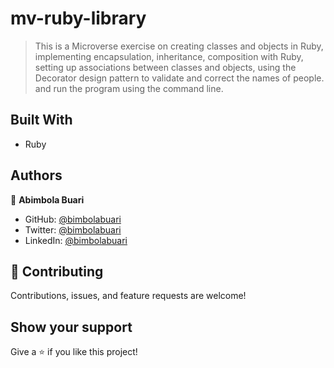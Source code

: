 # mv-ruby-library

> This is a Microverse exercise on creating classes and objects in Ruby, implementing encapsulation, inheritance, composition with Ruby, setting up associations between classes and objects, using the Decorator design pattern to validate and correct the names of people. and run the program using the command line.
## Built With

- Ruby

## Authors

👤 **Abimbola Buari**

- GitHub: [@bimbolabuari](https://github.com/bimbolabuari)
- Twitter: [@bimbolabuari](https://twitter.com/bimbolabuari)
- LinkedIn: [@bimbolabuari](https://www.linkedin.com/in/bimbolabuari)

## 🤝 Contributing

Contributions, issues, and feature requests are welcome!

## Show your support

Give a ⭐️ if you like this project!
